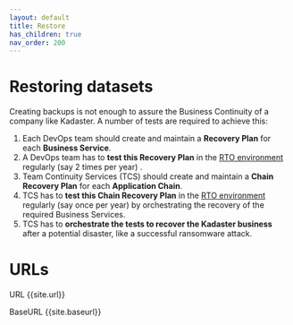 ```yaml
---
layout: default
title: Restore 
has_children: true
nav_order: 200
---
```


# Restoring datasets
Creating backups is not enough to assure the Business Continuity of a company like Kadaster. A number of tests are required to achieve this:

1. Each DevOps team should create and maintain a **Recovery Plan** for each **Business Service**. 
2. A DevOps team has to **test this Recovery Plan** in the [RTO environment]({{site.url}}{{site.baseurl}}/restore/infrastructure) regularly (say 2 times per year) .
3. Team Continuity Services (TCS) should create and maintain a **Chain Recovery Plan** for each **Application Chain**.
4. TCS has to **test this Chain Recovery Plan** in the [RTO environment](infrastructure) regularly (say once per year) by orchestrating the recovery of the required Business Services.
5. TCS has to **orchestrate the tests to recover the Kadaster business** after a potential disaster, like a successful ransomware attack.

# URLs
URL {{site.url}}

BaseURL {{site.baseurl}}
